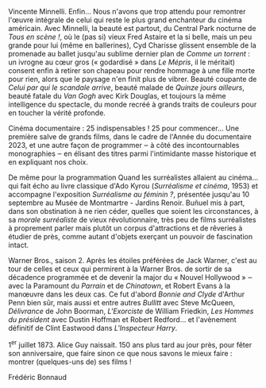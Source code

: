 Vincente Minnelli. Enfin... Nous n'avons que trop attendu pour remontrer l'œuvre intégrale de celui qui reste le plus grand enchanteur du cinéma américain. Avec Minnelli, la beauté est partout, du Central Park nocturne de _Tous en scène !_, où le (pas si) vieux Fred Astaire et la si belle, mais un peu grande pour lui (même en ballerines), Cyd Charisse glissent ensemble de la promenade au ballet jusqu'au sublime dernier plan de _Comme un torrent_ : un ivrogne au cœur gros (« godardisé » dans _Le Mépris_, il le méritait) consent enfin à retirer son chapeau pour rendre hommage à une fille morte pour rien, alors que le paysage n'en finit plus de vibrer. Beauté coupante de _Celui par qui le scandale arrive_, beauté malade de _Quinze jours ailleurs_, beauté fatale du _Van Gogh_ avec Kirk Douglas, et toujours la même intelligence du spectacle, du monde recréé à grands traits de couleurs pour en toucher la vérité profonde.

Cinéma documentaire : 25 indispensables ! 25 pour commencer... Une première salve de grands films, dans le cadre de l'Année du documentaire 2023, et une autre façon de programmer ‒ à côté des incontournables monographies ‒ en élisant des titres parmi l'intimidante masse historique et en expliquant nos choix.

De même pour la programmation Quand les surréalistes allaient au cinéma... qui fait écho au livre classique d'Ado Kyrou (_Surréalisme et cinéma_, 1953) et accompagne l'exposition _Surréalisme au féminin ?_, présentée jusqu'au 10 septembre au Musée de Montmartre - Jardins Renoir. Buñuel mis à part, dans son obstination à ne rien céder, quelles que soient les circonstances, à sa _morale surréaliste_ de vieux révolutionnaire, très peu de films surréalistes à proprement parler mais plutôt un corpus d'attractions et de rêveries à étudier de près, comme autant d'objets exerçant un pouvoir de fascination intact.

Warner Bros., saison 2. Après les étoiles préférées de Jack Warner, c'est au tour de celles et ceux qui permirent à la Warner Bros. de sortir de sa décadence programmée et de devenir la major du « Nouvel Hollywood » ‒ avec la Paramount du _Parrain_ et de _Chinatown_, et Robert Evans à la manœuvre dans les deux cas. Ce fut d'abord _Bonnie and Clyde_ d'Arthur Penn bien sûr, mais aussi et entre autres _Bullitt_ avec Steve McQueen, _Délivrance_ de John Boorman, _L'Exorciste_ de William Friedkin, _Les Hommes du président_ avec Dustin Hoffman et Robert Redford... et l'avènement définitif de Clint Eastwood dans _L'Inspecteur Harry_.

1<sup>er</sup> juillet 1873. Alice Guy naissait. 150 ans plus tard au jour près, pour fêter son anniversaire, que faire sinon ce que nous savons le mieux faire : montrer (quelques-uns de) ses films !

Frédéric Bonnaud
